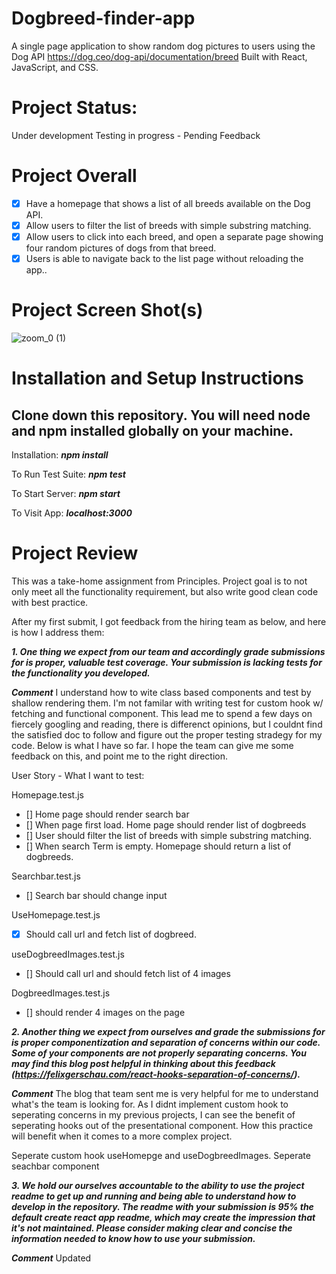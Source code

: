 # Dogbreed-finder-app
A single page application to show random dog pictures to users using the Dog API https://dog.ceo/dog-api/documentation/breed
Built with React, JavaScript, and CSS.

# Project Status:
Under development
Testing in progress - Pending Feedback
# Project Overall
 - [x] Have a homepage that shows a list of all breeds available on the Dog API.
 - [x] Allow users to filter the list of breeds with simple substring matching.
 - [x] Allow users to click into each breed, and open a separate page showing four random pictures of dogs from that breed.
 - [x] Users is able to navigate back to the list page without reloading the app.. 

# Project Screen Shot(s)
![zoom_0 (1)](https://user-images.githubusercontent.com/62358655/128387709-c78ae675-6050-4cae-81f6-43206fce66b7.gif)

# Installation and Setup Instructions
## Clone down this repository. You will need node and npm installed globally on your machine.

Installation:
***npm install*** 

To Run Test Suite:
***npm test***

To Start Server:
***npm start***

To Visit App:
***localhost:3000***

# Project Review
This was a take-home assignment from Principles. Project goal is to not only meet all the functionality requirement, but also write good clean code with best practice.

After my first submit, I got feedback from the hiring team as below, and here is how I address them:

***1. One thing we expect from our team and accordingly grade submissions for is proper, valuable test coverage. Your submission is lacking tests for the functionality you developed.***

***Comment***
I understand how to wite class based components and test by shallow rendering them. I'm not familar with writing test for custom hook w/ fetching and functional component. This lead me to spend a few days on fiercely googling and reading, there is differenct opinions, but I couldnt find the satisfied doc to follow and figure out the proper testing stradegy for my code. 
Below is what I have so far. I hope the team can give me some feedback on this, and point me to the right direction.

User Story - What I want to test:

Homepage.test.js
- [] Home page should render search bar
- [] When page first load. Home page should render list of dogbreeds
- [] User should filter the list of breeds with simple substring matching.
- [] When search Term is empty. Homepage should return a list of dogbreeds.

Searchbar.test.js
- [] Search bar should change input

UseHomepage.test.js
- [x] Should call url and fetch list of dogbreed.

useDogbreedImages.test.js
- [] Should call url and should fetch list of 4 images

DogbreedImages.test.js
- [] should render 4 images on the page

***2. Another thing we expect from ourselves and grade the submissions for is proper componentization and separation of concerns within our code. Some of your components are not properly separating concerns. You may find this blog post helpful in thinking about this feedback (https://felixgerschau.com/react-hooks-separation-of-concerns/).***

***Comment***
The blog that team sent me is very helpful for me to understand what's the team is looking for. As I didnt implement custom hook to seperating concerns in my previous projects, I can see the benefit of seperating hooks out of the presentational component. How this practice will benefit when it comes to a more complex project.

Seperate custom hook useHomepge and useDogbreedImages.
Seperate seachbar component

***3. We hold our ourselves accountable to the ability to use the project readme to get up and running and being able to understand how to develop in the repository. The readme with your submission is 95% the default create react app readme, which may create the impression that it's not maintained. Please consider making clear and concise the information needed to know how to use your submission.***

***Comment***
Updated





